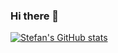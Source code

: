 ### Hi there 👋

[![Stefan's GitHub stats](https://github-readme-stats.vercel.app/api?username=stefantzn)](https://github.com/anuraghazra/github-readme-stats)
